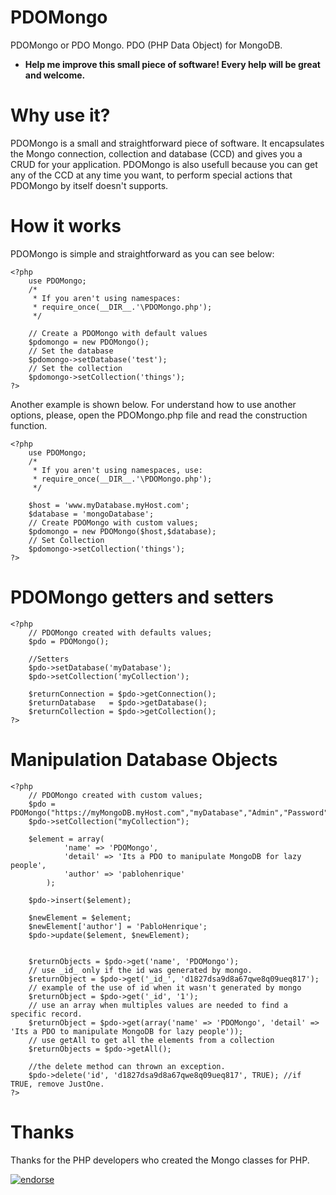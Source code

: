 PDOMongo
========

PDOMongo or PDO Mongo. PDO (PHP Data Object) for MongoDB. 
* <strong>Help me improve this small piece of software! Every help will be great and welcome.</strong>

Why use it?
========

PDOMongo is a small and straightforward piece of software. It encapsulates the Mongo connection, collection and database (CCD) and gives you a CRUD for your application. PDOMongo is also usefull because you can get any of the CCD at any time you want, to perform special actions that PDOMongo by itself doesn't supports.

How it works
========

PDOMongo is simple and straightforward as you can see below:

	<?php
		use PDOMongo;
		/*
		 * If you aren't using namespaces:
		 * require_once(__DIR__.'\PDOMongo.php');
		 */

		// Create a PDOMongo with default values
		$pdomongo = new PDOMongo(); 
		// Set the database
		$pdomongo->setDatabase('test');
		// Set the collection
		$pdomongo->setCollection('things');
	?>

Another example is shown below. For understand how to use another options, please, open the PDOMongo.php file and read the construction function.

	<?php
		use PDOMongo;
		/*
		 * If you aren't using namespaces, use:
		 * require_once(__DIR__.'\PDOMongo.php');
		 */

		$host = 'www.myDatabase.myHost.com';
		$database = 'mongoDatabase';
		// Create PDOMongo with custom values;
		$pdomongo = new PDOMongo($host,$database);
		// Set Collection
		$pdomongo->setCollection('things');
	?>

PDOMongo getters and setters
========

	<?php
		// PDOMongo created with defaults values;
		$pdo = PDOMongo();
		
		//Setters
		$pdo->setDatabase('myDatabase');
		$pdo->setCollection('myCollection');
		
		$returnConnection = $pdo->getConnection();
		$returnDatabase   = $pdo->getDatabase();
		$returnCollection = $pdo->getCollection();
	?>

Manipulation Database Objects
========

	<?php
		// PDOMongo created with custom values;
		$pdo = PDOMongo("https://myMongoDB.myHost.com","myDatabase","Admin","Password");
		$pdo->setCollection("myCollection");
		
		$element = array(
				'name' => 'PDOMongo',
				'detail' => 'Its a PDO to manipulate MongoDB for lazy people',
				'author' => 'pablohenrique'
			);
		
		$pdo->insert($element);
		
		$newElement = $element;
		$newElement['author'] = 'PabloHenrique';
		$pdo->update($element, $newElement);
		
		
		$returnObjects = $pdo->get('name', 'PDOMongo');
		// use _id_ only if the id was generated by mongo.
		$returnObject = $pdo->get('_id_', 'd1827dsa9d8a67qwe8q09ueq817'); 
		// example of the use of id when it wasn't generated by mongo
		$returnObject = $pdo->get('_id', '1'); 
		// use an array when multiples values are needed to find a specific record.
		$returnObject = $pdo->get(array('name' => 'PDOMongo', 'detail' => 'Its a PDO to manipulate MongoDB for lazy people'));
		// use getAll to get all the elements from a collection
		$returnObjects = $pdo->getAll();
		
		//the delete method can thrown an exception.
		$pdo->delete('id', 'd1827dsa9d8a67qwe8q09ueq817', TRUE); //if TRUE, remove JustOne.
	?>

Thanks
========

Thanks for the PHP developers who created the Mongo classes for PHP.

[![endorse](https://api.coderwall.com/pablohenrique/endorsecount.png)](https://coderwall.com/pablohenrique)

